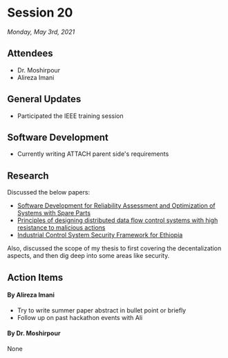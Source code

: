 # Session 20
*Monday, May 3rd, 2021*

## Attendees

- Dr. Moshirpour
- Alireza Imani

## General Updates

- Participated the IEEE training session

## Software Development

- Currently writing ATTACH parent side's requirements

## Research

Discussed the below papers:

- [Software Development for Reliability Assessment and Optimization of Systems with Spare Parts](../Research%20Notes/Software%20Development%20for%20Reliability%20Assessment%20and%20Optimization%20of%20Systems%20with%20Spare%20Parts.md)
- [Principles of designing distributed data flow control systems with high resistance to malicious actions](../Research%20Notes/Principles%20of%20designing%20distributed%20data%20flow%20control%20systems%20with%20high%20resistance%20to%20malicious%20actions.md)
- [Industrial Control System Security Framework for Ethiopia](.//../Research%20Notes/Industrial%20Control%20System%20Security%20Framework%20for%20Ethiopia.md)

Also, discussed the scope of my thesis to first covering the decentalization aspects, and then dig deep into some areas like security.

## Action Items

#### By Alireza Imani

- Try to write summer paper abstract in bullet point or briefly
- Follow up on past hackathon events with Ali

#### By Dr. Moshirpour
None
